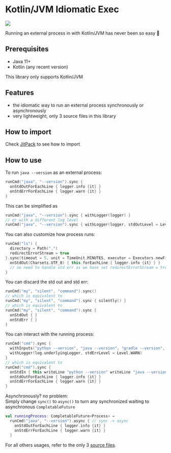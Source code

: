# Kotlin/JVM Idiomatic Exec
[![](https://jitpack.io/v/CXwudi/kotlin-jvm-idiomatic-exec.svg)](https://jitpack.io/#CXwudi/kotlin-jvm-idiomatic-exec)

Running an external process in with Kotlin/JVM has never been so easy 🤤

## Prerequisites

- Java 11+
- Kotlin (any recent version)

This library only supports Kotlin/JVM

## Features

- the idiomatic way to run an external process synchronously or asynchronously
- very lightweight, only 3 source files in this library

## How to import

Check [JitPack](https://jitpack.io/#CXwudi/kotlin-jvm-idiomatic-exec) to see how to import

## How to use

To run `java --version` as an external process:

```kotlin
runCmd("java", "--version").sync {
  onStdOutForEachLine { logger.info {it} }
  onStdErrForEachLine { logger.warn {it} }
}
```

This can be simplified as

```kotlin
runCmd("java", "--version").sync { withLogger(logger) }
// or with a different log level
runCmd("java", "--version").sync { withLogger(logger, stdOutLevel = Level.INFO, stdErrLevel = Level.WARN) }
```

You can also customize how process runs:

```kotlin
runCmd("ls") {
  directory = Path(".")
  redirectErrorStream = true
}.sync(timeout = 5, unit = TimeUnit.MINUTES, executor = Executors.newFixedThreadPool(3)) {
  onStdOut(Charsets.UTF_8) { this.forEachLine { logger.info {it} } }
  // no need to handle std err as we have set redirectErrorStream = true
}
```

You can discard the std out and std err:

```kotlin
runCmd("my", "silent", "command").sync()
// which is equivalent to 
runCmd("my", "silent", "command").sync { silently() }
// which is equivalent to 
runCmd("my", "silent", "command").sync {
  onStdOut { }
  onStdErr { }
}
```

You can interact with the running process:

```kotlin
runCmd("cmd").sync {
  withInputs("python --version", "java --version", "gradle --version", "exit")
  withLogger(log.underlyingLogger, stdErrLevel = Level.WARN)
}
// which is equivalent to 
runCmd("cmd").sync {
  onStdIn { this writeLine "python --version" writeLine "java --version" writeLine "gradle --version" writeLine "exit" }
  onStdOutForEachLine { logger.info {it} }
  onStdErrForEachLine { logger.warn {it} }
}
```

Asynchronously? no problem:  
Simply change `sync()` to `async()` to turn any synchronized waiting to asynchronous `CompletableFuture`

```kotlin
val runningProcess: CompletableFuture<Process> = 
  runCmd("java", "--version").async { // sync -> async
    onStdOutForEachLine { logger.info {it} }
    onStdErrForEachLine { logger.warn {it} }
  }
```

For all others usages, refer to the only 3 [source files](lib/src/main/kotlin/mikufan/cx/executil/).
